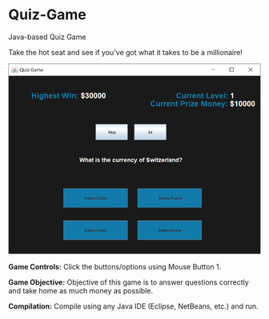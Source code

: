 # Quiz-Game
Java-based Quiz Game

Take the hot seat and see if you've got what it takes to be a millionaire!

![Gameplay Image](https://github.com/shoaib/Quiz-Game/blob/master/Gameplay%20Screen.png)


**Game Controls:**
Click the buttons/options using Mouse Button 1.

**Game Objective:**
Objective of this game is to answer questions correctly and take home as much money as possible.

**Compilation:**
Compile using any Java IDE (Eclipse, NetBeans, etc.) and run.
